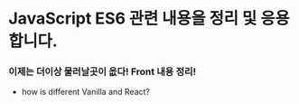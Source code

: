 # JavaScript ES6 관련 내용을 정리 및 응용합니다.
### 이제는 더이상 물러날곳이 읎다! Front 내용 정리!
- how is different Vanilla and React?
